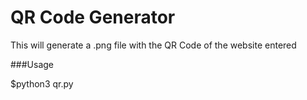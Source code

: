 # QR Code Generator

This will generate a .png file with the QR Code of the website entered

###Usage

$python3 qr.py